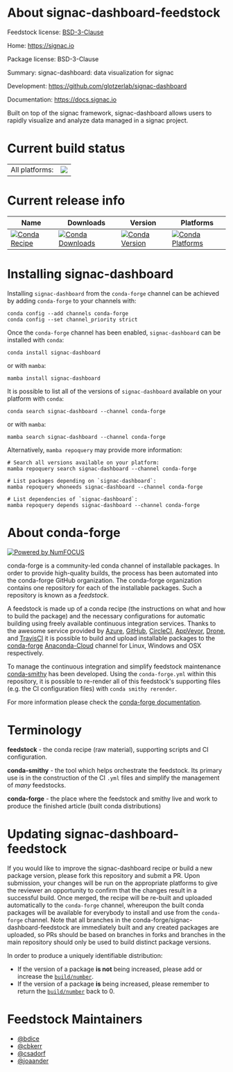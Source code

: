 About signac-dashboard-feedstock
================================

Feedstock license: [BSD-3-Clause](https://github.com/conda-forge/signac-dashboard-feedstock/blob/main/LICENSE.txt)

Home: https://signac.io

Package license: BSD-3-Clause

Summary: signac-dashboard: data visualization for signac

Development: https://github.com/glotzerlab/signac-dashboard

Documentation: https://docs.signac.io

Built on top of the signac framework, signac-dashboard allows
users to rapidly visualize and analyze data managed in a signac
project.


Current build status
====================


<table><tr><td>All platforms:</td>
    <td>
      <a href="https://dev.azure.com/conda-forge/feedstock-builds/_build/latest?definitionId=1908&branchName=main">
        <img src="https://dev.azure.com/conda-forge/feedstock-builds/_apis/build/status/signac-dashboard-feedstock?branchName=main">
      </a>
    </td>
  </tr>
</table>

Current release info
====================

| Name | Downloads | Version | Platforms |
| --- | --- | --- | --- |
| [![Conda Recipe](https://img.shields.io/badge/recipe-signac--dashboard-green.svg)](https://anaconda.org/conda-forge/signac-dashboard) | [![Conda Downloads](https://img.shields.io/conda/dn/conda-forge/signac-dashboard.svg)](https://anaconda.org/conda-forge/signac-dashboard) | [![Conda Version](https://img.shields.io/conda/vn/conda-forge/signac-dashboard.svg)](https://anaconda.org/conda-forge/signac-dashboard) | [![Conda Platforms](https://img.shields.io/conda/pn/conda-forge/signac-dashboard.svg)](https://anaconda.org/conda-forge/signac-dashboard) |

Installing signac-dashboard
===========================

Installing `signac-dashboard` from the `conda-forge` channel can be achieved by adding `conda-forge` to your channels with:

```
conda config --add channels conda-forge
conda config --set channel_priority strict
```

Once the `conda-forge` channel has been enabled, `signac-dashboard` can be installed with `conda`:

```
conda install signac-dashboard
```

or with `mamba`:

```
mamba install signac-dashboard
```

It is possible to list all of the versions of `signac-dashboard` available on your platform with `conda`:

```
conda search signac-dashboard --channel conda-forge
```

or with `mamba`:

```
mamba search signac-dashboard --channel conda-forge
```

Alternatively, `mamba repoquery` may provide more information:

```
# Search all versions available on your platform:
mamba repoquery search signac-dashboard --channel conda-forge

# List packages depending on `signac-dashboard`:
mamba repoquery whoneeds signac-dashboard --channel conda-forge

# List dependencies of `signac-dashboard`:
mamba repoquery depends signac-dashboard --channel conda-forge
```


About conda-forge
=================

[![Powered by
NumFOCUS](https://img.shields.io/badge/powered%20by-NumFOCUS-orange.svg?style=flat&colorA=E1523D&colorB=007D8A)](https://numfocus.org)

conda-forge is a community-led conda channel of installable packages.
In order to provide high-quality builds, the process has been automated into the
conda-forge GitHub organization. The conda-forge organization contains one repository
for each of the installable packages. Such a repository is known as a *feedstock*.

A feedstock is made up of a conda recipe (the instructions on what and how to build
the package) and the necessary configurations for automatic building using freely
available continuous integration services. Thanks to the awesome service provided by
[Azure](https://azure.microsoft.com/en-us/services/devops/), [GitHub](https://github.com/),
[CircleCI](https://circleci.com/), [AppVeyor](https://www.appveyor.com/),
[Drone](https://cloud.drone.io/welcome), and [TravisCI](https://travis-ci.com/)
it is possible to build and upload installable packages to the
[conda-forge](https://anaconda.org/conda-forge) [Anaconda-Cloud](https://anaconda.org/)
channel for Linux, Windows and OSX respectively.

To manage the continuous integration and simplify feedstock maintenance
[conda-smithy](https://github.com/conda-forge/conda-smithy) has been developed.
Using the ``conda-forge.yml`` within this repository, it is possible to re-render all of
this feedstock's supporting files (e.g. the CI configuration files) with ``conda smithy rerender``.

For more information please check the [conda-forge documentation](https://conda-forge.org/docs/).

Terminology
===========

**feedstock** - the conda recipe (raw material), supporting scripts and CI configuration.

**conda-smithy** - the tool which helps orchestrate the feedstock.
                   Its primary use is in the construction of the CI ``.yml`` files
                   and simplify the management of *many* feedstocks.

**conda-forge** - the place where the feedstock and smithy live and work to
                  produce the finished article (built conda distributions)


Updating signac-dashboard-feedstock
===================================

If you would like to improve the signac-dashboard recipe or build a new
package version, please fork this repository and submit a PR. Upon submission,
your changes will be run on the appropriate platforms to give the reviewer an
opportunity to confirm that the changes result in a successful build. Once
merged, the recipe will be re-built and uploaded automatically to the
`conda-forge` channel, whereupon the built conda packages will be available for
everybody to install and use from the `conda-forge` channel.
Note that all branches in the conda-forge/signac-dashboard-feedstock are
immediately built and any created packages are uploaded, so PRs should be based
on branches in forks and branches in the main repository should only be used to
build distinct package versions.

In order to produce a uniquely identifiable distribution:
 * If the version of a package **is not** being increased, please add or increase
   the [``build/number``](https://docs.conda.io/projects/conda-build/en/latest/resources/define-metadata.html#build-number-and-string).
 * If the version of a package **is** being increased, please remember to return
   the [``build/number``](https://docs.conda.io/projects/conda-build/en/latest/resources/define-metadata.html#build-number-and-string)
   back to 0.

Feedstock Maintainers
=====================

* [@bdice](https://github.com/bdice/)
* [@cbkerr](https://github.com/cbkerr/)
* [@csadorf](https://github.com/csadorf/)
* [@joaander](https://github.com/joaander/)

